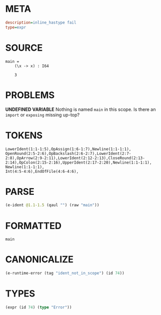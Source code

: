 # META
~~~ini
description=inline_hastype fail
type=expr
~~~
# SOURCE
~~~roc
main =
    (\x -> x) : I64

    3
~~~
# PROBLEMS
**UNDEFINED VARIABLE**
Nothing is named `main` in this scope.
Is there an `import` or `exposing` missing up-top?

# TOKENS
~~~zig
LowerIdent(1:1-1:5),OpAssign(1:6-1:7),Newline(1:1-1:1),
OpenRound(2:5-2:6),OpBackslash(2:6-2:7),LowerIdent(2:7-2:8),OpArrow(2:9-2:11),LowerIdent(2:12-2:13),CloseRound(2:13-2:14),OpColon(2:15-2:16),UpperIdent(2:17-2:20),Newline(1:1-1:1),
Newline(1:1-1:1),
Int(4:5-4:6),EndOfFile(4:6-4:6),
~~~
# PARSE
~~~clojure
(e-ident @1.1-1.5 (qaul "") (raw "main"))
~~~
# FORMATTED
~~~roc
main
~~~
# CANONICALIZE
~~~clojure
(e-runtime-error (tag "ident_not_in_scope") (id 74))
~~~
# TYPES
~~~clojure
(expr (id 74) (type "Error"))
~~~
